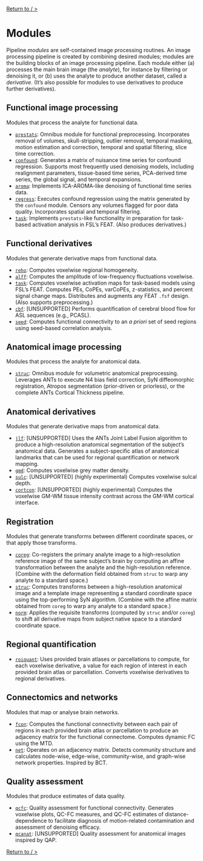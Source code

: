 [Return to / >](https://pipedocs.github.io/)

# Modules

Pipeline _modules_ are self-contained image processing routines. An image processing pipeline is created by combining desired modules; modules are the building blocks of an image processing pipeline. Each module either (a) processes the main brain image (the _analyte_), for instance by filtering or denoising it, or (b) uses the analyte to produce another dataset, called a _derivative_. (It’s also possible for modules to use derivatives to produce further derivatives).

## Functional image processing

Modules that process the analyte for functional data.

 * [`prestats`](https://pipedocs.github.io/modules/prestats.html): Omnibus module for functional preprocessing. Incorporates removal of volumes, skull-stripping, outlier removal, temporal masking, motion estimation and correction, temporal and spatial filtering, slice time correction.
 * [`confound`](https://pipedocs.github.io/modules/confound.html): Generates a matrix of nuisance time series for confound regression. Supports most frequently used denoising models, including realignment parameters, tissue-based time series, PCA-derived time series, the global signal, and temporal expansions.
 * [`aroma`](https://pipedocs.github.io/modules/aroma.html): Implements ICA-AROMA-like denoising of functional time series data.
 * [`regress`](https://pipedocs.github.io/modules/regress.html): Executes confound regression using the matrix generated by the `confound` module. Censors any volumes flagged for poor data quality. Incorporates spatial and temporal filtering.
 * [`task`](https://pipedocs.github.io/modules/task.html): Implements `prestats`-like functionality in preparation for task-based activation analysis in FSL’s FEAT. (Also produces derivatives.)
 
## Functional derivatives

Modules that generate derivative maps from functional data.

 * [`reho`](https://pipedocs.github.io/modules/reho.html): Computes voxelwise regional homogeneity.
 * [`alff`](https://pipedocs.github.io/modules/alff.html): Computes the amplitude of low-frequency fluctuations voxelwise.
 * [`task`](https://pipedocs.github.io/modules/task.html): Computes voxelwise activation maps for task-based models using FSL’s FEAT. Computes PEs, CoPEs, varCoPEs, z-statistics, and percent signal change maps. Distributes and augments any FEAT `.fsf` design. (Also supports preprocessing.)
 * [`cbf`](https://pipedocs.github.io/modules/cbf.html): \[UNSUPPORTED\] Performs quantification of cerebral blood flow for ASL sequences (e.g., PCASL).
 * [`seed`](https://pipedocs.github.io/modules/seed.html): Computes functional connectivity to an _a priori_ set of seed regions using seed-based correlation analysis.

## Anatomical image processing

Modules that process the analyte for anatomical data.

 * [`struc`](https://pipedocs.github.io/modules/struc.html): Omnibus module for volumetric anatomical preprocessing. Leverages ANTs to execute N4 bias field correction, SyN diffeomorphic registration, Atropos segmentation (prior-driven or priorless), or the complete ANTs Cortical Thickness pipeline.
 
## Anatomical derivatives

Modules that generate derivative maps from anatomical data.

 * [`jlf`](https://pipedocs.github.io/modules/jlf.html): \[UNSUPPORTED\] Uses the ANTs Joint Label Fusion algorithm to produce a high-resolution anatomical segmentation of the subject’s anatomical data. Generates a subject-specific atlas of anatomical landmarks that can be used for regional quantification or network mapping.
 * [`gmd`](https://pipedocs.github.io/modules/gmd.html): Computes voxelwise grey matter density.
 * [`sulc`](https://pipedocs.github.io/modules/sulc.html): \[UNSUPPORTED\] (highly experimental) Computes voxelwise sulcal depth.
 * [`cortcon`](https://pipedocs.github.io/modules/cortcon.html): \[UNSUPPORTED\] (highly experimental) Computes the voxelwise GM-WM tissue intensity contrast across the GM-WM cortical interface.

## Registration

Modules that generate transforms between different coordinate spaces, or that apply those transforms.

 * [`coreg`](https://pipedocs.github.io/modules/coreg.html): Co-registers the primary analyte image to a high-resolution reference image of the same subject’s brain by computing an affine transformation between the analyte and the high-resolution reference. (Combine with the deformation field obtained from `struc` to warp any analyte to a standard space.)
 * [`struc`](https://pipedocs.github.io/modules/struc.html): Computes transforms between a high-resolution anatomical image and a template image representing a standard coordinate space using the top-performing SyN algorithm. (Combine with the affine matrix obtained from `coreg` to warp any analyte to a standard space.)
 * [`norm`](https://pipedocs.github.io/modules/norm.html): Applies the requisite transforms (computed by `struc` and/or `coreg`) to shift all derivative maps from subject native space to a standard coordinate space.
 
## Regional quantification

 * [`roiquant`](https://pipedocs.github.io/modules/roiquant.html): Uses provided brain atlases or parcellations to compute, for each voxelwise derivative, a value for each region of interest in each provided brain atlas or parcellation. Converts voxelwise derivatives to regional derivatives.

## Connectomics and networks

Modules that map or analyse brain networks.

 * [`fcon`](https://pipedocs.github.io/modules/fcon.html): Computes the functional connectivity between each pair of regions in each provided brain atlas or parcellation to produce an adjacency matrix for the functional connectome. Computes dynamic FC using the MTD.
 * [`net`](https://pipedocs.github.io/modules/net.html): Operates on an adjacency matrix. Detects community structure and calculates node-wise, edge-wise, community-wise, and graph-wise network properties. Inspired by BCT.

## Quality assessment

Modules that produce estimates of data quality.

 * [`qcfc`](https://pipedocs.github.io/modules/qcfc.html): Quality assessment for functional connectivity. Generates voxelwise plots, QC-FC measures, and QC-FC estimates of distance-dependence to facilitate diagnosis of motion-related contamination and assessment of denoising efficacy.
 * [`qcanat`](https://pipedocs.github.io/modules/qcanat.html): \[UNSUPPORTED\] Quality assessment for anatomical images inspired by QAP.

[Return to / >](https://pipedocs.github.io/)
